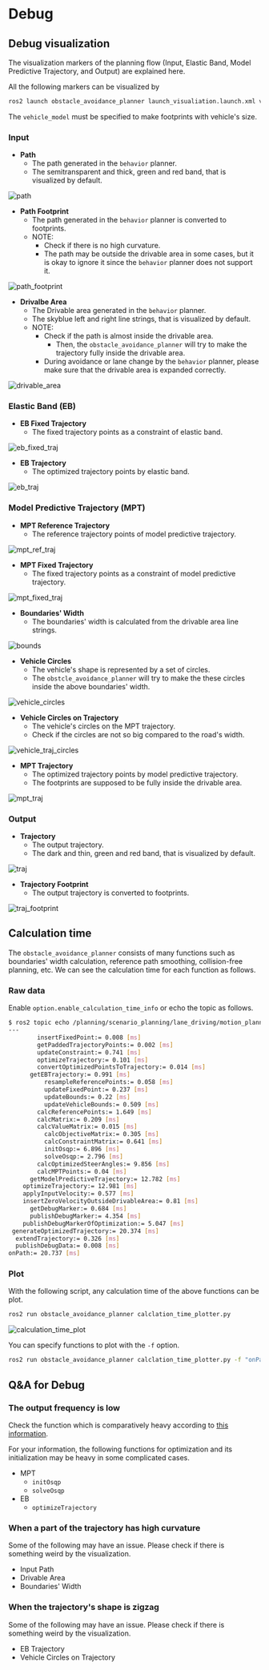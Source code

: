 # Debug

## Debug visualization

The visualization markers of the planning flow (Input, Elastic Band, Model Predictive Trajectory, and Output) are explained here.

All the following markers can be visualized by

```bash
ros2 launch obstacle_avoidance_planner launch_visualiation.launch.xml vehilce_model:=sample_vehicle
```

The `vehicle_model` must be specified to make footprints with vehicle's size.

### Input

- **Path**
  - The path generated in the `behavior` planner.
  - The semitransparent and thick, green and red band, that is visualized by default.

![path](../media/debug/path_visualization.png)

- **Path Footprint**
  - The path generated in the `behavior` planner is converted to footprints.
  - NOTE:
    - Check if there is no high curvature.
    - The path may be outside the drivable area in some cases, but it is okay to ignore it since the `behavior` planner does not support it.

![path_footprint](../media/debug/path_footprint_visualization.png)

- **Drivalbe Area**
  - The Drivable area generated in the `behavior` planner.
  - The skyblue left and right line strings, that is visualized by default.
  - NOTE:
    - Check if the path is almost inside the drivable area.
      - Then, the `obstacle_avoidance_planner` will try to make the trajectory fully inside the drivable area.
    - During avoidance or lane change by the `behavior` planner, please make sure that the drivable area is expanded correctly.

![drivable_area](../media/debug/drivable_area_visualization.png)

### Elastic Band (EB)

- **EB Fixed Trajectory**
  - The fixed trajectory points as a constraint of elastic band.

![eb_fixed_traj](../media/debug/eb_fixed_traj_visualization.png)

- **EB Trajectory**
  - The optimized trajectory points by elastic band.

![eb_traj](../media/debug/eb_traj_visualization.png)

### Model Predictive Trajectory (MPT)

- **MPT Reference Trajectory**
  - The reference trajectory points of model predictive trajectory.

![mpt_ref_traj](../media/debug/mpt_ref_traj_visualization.png)

- **MPT Fixed Trajectory**
  - The fixed trajectory points as a constraint of model predictive trajectory.

![mpt_fixed_traj](../media/debug/mpt_fixed_traj_visualization.png)

- **Boundaries' Width**
  - The boundaries' width is calculated from the drivable area line strings.

![bounds](../media/debug/bounds_visualization.png)

- **Vehicle Circles**
  - The vehicle's shape is represented by a set of circles.
  - The `obstcle_avoidance_planner` will try to make the these circles inside the above boundaries' width.

![vehicle_circles](../media/debug/vehicle_circles_visualization.png)

- **Vehicle Circles on Trajectory**
  - The vehicle's circles on the MPT trajectory.
  - Check if the circles are not so big compared to the road's width.

![vehicle_traj_circles](../media/debug/vehicle_traj_circles_visualization.png)

- **MPT Trajectory**
  - The optimized trajectory points by model predictive trajectory.
  - The footprints are supposed to be fully inside the drivable area.

![mpt_traj](../media/debug/mpt_traj_visualization.png)

### Output

- **Trajectory**
  - The output trajectory.
  - The dark and thin, green and red band, that is visualized by default.

![traj](../media/debug/traj_visualization.png)

- **Trajectory Footprint**
  - The output trajectory is converted to footprints.

![traj_footprint](../media/debug/traj_footprint_visualization.png)

## Calculation time

The `obstacle_avoidance_planner` consists of many functions such as boundaries' width calculation, reference path smoothing, collision-free planning, etc.
We can see the calculation time for each function as follows.

### Raw data

Enable `option.enable_calculation_time_info` or echo the topic as follows.

```sh
$ ros2 topic echo /planning/scenario_planning/lane_driving/motion_planning/obstacle_avoidance_planner/debug/calculation_time --field data
---
        insertFixedPoint:= 0.008 [ms]
        getPaddedTrajectoryPoints:= 0.002 [ms]
        updateConstraint:= 0.741 [ms]
        optimizeTrajectory:= 0.101 [ms]
        convertOptimizedPointsToTrajectory:= 0.014 [ms]
      getEBTrajectory:= 0.991 [ms]
          resampleReferencePoints:= 0.058 [ms]
          updateFixedPoint:= 0.237 [ms]
          updateBounds:= 0.22 [ms]
          updateVehicleBounds:= 0.509 [ms]
        calcReferencePoints:= 1.649 [ms]
        calcMatrix:= 0.209 [ms]
        calcValueMatrix:= 0.015 [ms]
          calcObjectiveMatrix:= 0.305 [ms]
          calcConstraintMatrix:= 0.641 [ms]
          initOsqp:= 6.896 [ms]
          solveOsqp:= 2.796 [ms]
        calcOptimizedSteerAngles:= 9.856 [ms]
        calcMPTPoints:= 0.04 [ms]
      getModelPredictiveTrajectory:= 12.782 [ms]
    optimizeTrajectory:= 12.981 [ms]
    applyInputVelocity:= 0.577 [ms]
    insertZeroVelocityOutsideDrivableArea:= 0.81 [ms]
      getDebugMarker:= 0.684 [ms]
      publishDebugMarker:= 4.354 [ms]
    publishDebugMarkerOfOptimization:= 5.047 [ms]
 generateOptimizedTrajectory:= 20.374 [ms]
  extendTrajectory:= 0.326 [ms]
  publishDebugData:= 0.008 [ms]
onPath:= 20.737 [ms]
```

### Plot

With the following script, any calculation time of the above functions can be plot.

```sh
ros2 run obstacle_avoidance_planner calclation_time_plotter.py
```

![calculation_time_plot](../media/debug/calculation_time_plot.png)

You can specify functions to plot with the `-f` option.

```sh
ros2 run obstacle_avoidance_planner calclation_time_plotter.py -f "onPath, generateOptimizedTrajectory, calcReferencePoints"
```

## Q&A for Debug

### The output frequency is low

Check the function which is comparatively heavy according to [this information](.#calculation-time).

For your information, the following functions for optimization and its initialization may be heavy in some complicated cases.

- MPT
  - `initOsqp`
  - `solveOsqp`
- EB
  - `optimizeTrajectory`

### When a part of the trajectory has high curvature

Some of the following may have an issue.
Please check if there is something weird by the visualization.

- Input Path
- Drivable Area
- Boundaries' Width

### When the trajectory's shape is zigzag

Some of the following may have an issue.
Please check if there is something weird by the visualization.

- EB Trajectory
- Vehicle Circles on Trajectory
